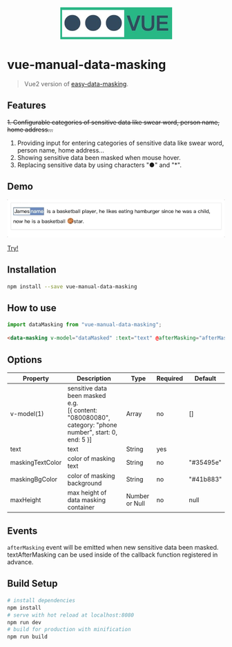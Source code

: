 <br>
<p align="center">
<img src="logo.jpeg"  wight="150" />
</a>
</p>

# vue-manual-data-masking

> Vue2 version of [easy-data-masking](https://github.com/HC200ok/easy-data-masking).

## Features

~~1. Configurable categories of sensitive data like swear word, person name, home address...~~

1. Providing input for entering categories of sensitive data like swear word, person name, home address...
2. Showing sensitive data been masked when mouse hover.
3. Replacing sensitive data by using characters "●" and "\*".

## Demo

<img src="demo.gif"  wight="150" />

[Try!](https://codesandbox.io/s/easy-data-masking-igykl?file=/index.html)

## Installation

```bash
npm install --save vue-manual-data-masking
```

## How to use

```js
import dataMasking from "vue-manual-data-masking";
```

```html
<data-masking v-model="dataMasked" :text="text" @afterMasking="afterMasking" />
```

## Options

| Property | Description | Type | Required | Default |
| -------- | ----------- | ---- | -------- | ------- |
| v-model(1) | sensitive data been masked<br>e.g. <br>[{ content: "080080080", category: "phone number", start: 0, end: 5 }] | Array<Masked> | no | [] |
| text | text | String | yes | |
| maskingTextColor | color of masking text | String | no |"#35495e" |
| maskingBgColor | color of masking background | String | no | "#41b883"|
| maxHeight | max height of data masking container | Number or Null | no | null | |

## Events

`afterMasking` event will be emitted when new sensitive data been masked. textAfterMasking can be used inside of the callback function registered in advance. 

## Build Setup

```bash
# install dependencies
npm install
# serve with hot reload at localhost:8080
npm run dev
# build for production with minification
npm run build
```

